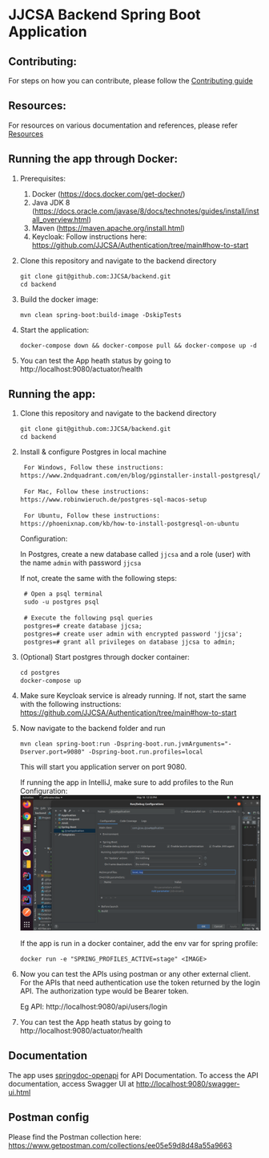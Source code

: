 # JJCSA Backend Spring Boot Application

## Contributing:

For steps on how you can contribute, please follow the [Contributing guide](CONTRIBUTING.md)

## Resources:

For resources on various documentation and references, please refer [Resources](RESOURCES.md)

## Running the app through Docker:

1. Prerequisites:
   1. Docker (https://docs.docker.com/get-docker/)
   2. Java JDK 8 (https://docs.oracle.com/javase/8/docs/technotes/guides/install/install_overview.html)
   3. Maven (https://maven.apache.org/install.html)
   4. Keycloak: Follow instructions here: https://github.com/JJCSA/Authentication/tree/main#how-to-start

2. Clone this repository and navigate to the backend directory

    ```
    git clone git@github.com:JJCSA/backend.git
    cd backend
    ```

3. Build the docker image:

   ```shell
   mvn clean spring-boot:build-image -DskipTests
   ```

4. Start the application:

   ```shell
   docker-compose down && docker-compose pull && docker-compose up -d
   ```

5. You can test the App heath status by going to http://localhost:9080/actuator/health

## Running the app:

1. Clone this repository and navigate to the backend directory

    ```
    git clone git@github.com:JJCSA/backend.git
    cd backend
    ```

2. Install & configure Postgres in local machine  
  
        For Windows, Follow these instructions: https://www.2ndquadrant.com/en/blog/pginstaller-install-postgresql/
  
        For Mac, Follow these instructions: https://www.robinwieruch.de/postgres-sql-macos-setup
  
        For Ubuntu, Follow these instructions: https://phoenixnap.com/kb/how-to-install-postgresql-on-ubuntu

   Configuration:  
   
   In Postgres, create a new database called `jjcsa` and a role (user) with the name `admin` with password `jjcsa`  
        
   If not, create the same with the following steps:  
        
        # Open a psql terminal
        sudo -u postgres psql

        # Execute the following psql queries
        postgres=# create database jjcsa;
        postgres=# create user admin with encrypted password 'jjcsa';
        postgres=# grant all privileges on database jjcsa to admin;

3. (Optional) Start postgres through docker container:

   ```commandline
   cd postgres
   docker-compose up
   ```

4. Make sure Keycloak service is already running. If not, start the same with the following instructions: https://github.com/JJCSA/Authentication/tree/main#how-to-start  

5. Now navigate to the backend folder and run 
    ```
    mvn clean spring-boot:run -Dspring-boot.run.jvmArguments="-Dserver.port=9080" -Dspring-boot.run.profiles=local
    ```
    This will start you application server on port 9080.  
    
    If running the app in IntelliJ, make sure to add profiles to the Run Configuration:
    ![IntelliJ Config](IntelliJ-Config.png)
    
    If the app is run in a docker container, add the env var for spring profile:
    ```
    docker run -e "SPRING_PROFILES_ACTIVE=stage" <IMAGE>
    ```
    
6. Now you can test the APIs using postman or any other external client. For the APIs that need authentication use the token returned by the login API. The authorization type would be Bearer token.
   
   Eg API: http://localhost:9080/api/users/login

7. You can test the App heath status by going to http://localhost:9080/actuator/health

## Documentation

The app uses [springdoc-openapi](https://springdoc.org) for API Documentation. 
To access the API documentation, access Swagger UI at [http://localhost:9080/swagger-ui.html](http://localhost:9080/swagger-ui.html)

## Postman config

Please find the Postman collection here: https://www.getpostman.com/collections/ee05e59d8d48a55a9663
